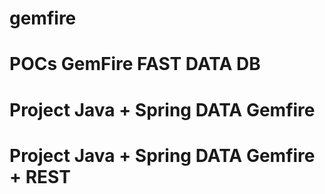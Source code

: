 # gemfire
# POCs GemFire FAST DATA DB
# Project Java + Spring DATA Gemfire
# Project Java + Spring DATA Gemfire + REST
